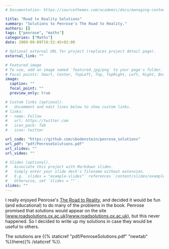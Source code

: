 ```yaml
---
# Documentation: https://sourcethemes.com/academic/docs/managing-content/

title: "Road to Reality Solutions"
summary: "Solutions to Penrose's The Road to Reality."
authors: []
tags: ["penrose", "maths"]
categories: ["Maths"]
date: 2009-09-09T19:52:45+02:00

# Optional external URL for project (replaces project detail page).
external_link: ""

# Featured image
# To use, add an image named `featured.jpg/png` to your page's folder.
# Focal points: Smart, Center, TopLeft, Top, TopRight, Left, Right, BottomLeft, Bottom, BottomRight.
image: 
  caption: ""
  focal_point: ""
  preview_only: true

# Custom links (optional).
#   Uncomment and edit lines below to show custom links.
# links:
# - name: Follow
#   url: https://twitter.com
#   icon_pack: fab
#   icon: twitter

url_code: "https://github.com/sbodenstein/penrose_solutions"
url_pdf: "pdf/PenroseSolutions.pdf"
url_slides: ""
url_video: ""

# Slides (optional).
#   Associate this project with Markdown slides.
#   Simply enter your slide deck's filename without extension.
#   E.g. `slides = "example-slides"` references `content/slides/example-slides.md`.
#   Otherwise, set `slides = ""`.
slides: ""
---
```


I really enjoyed Penrose's [The Road to Reality](https://en.wikipedia.org/wiki/The_Road_to_Reality), and decided it would be fun (and educational) to do many of the problems in the book. Penrose promised that solutions would appear on the site [www.roadsolutions.ox.ac.uk](www.roadsolutions.ox.ac.uk), but this never happened. So I decided to write up my solutions in case they would be useful to others. 

The solutions are {{% staticref "pdf/PenroseSolutions.pdf" "newtab" %}}here{{% /staticref %}}.

